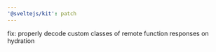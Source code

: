 ```yaml
---
'@sveltejs/kit': patch
---
```


fix: properly decode custom classes of remote function responses on hydration
